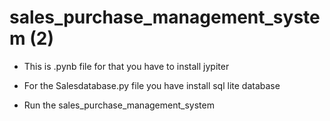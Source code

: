 # sales_purchase_management_system (2)

- This is .pynb file for that you have to install jypiter

- For the Salesdatabase.py file you have install sql lite database

- Run the sales_purchase_management_system

